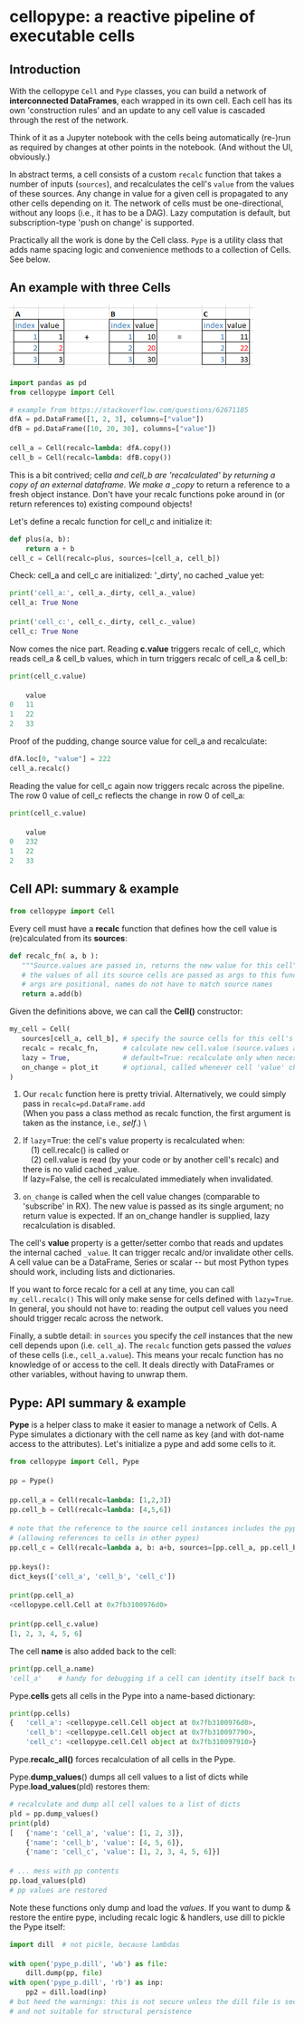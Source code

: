 # cellopype: a reactive pipeline of executable cells

## Introduction

With the cellopype `Cell` and `Pype` classes, you can build a network of **interconnected DataFrames**, each wrapped in its own cell. Each cell has its own 'construction rules' and an update to any cell value is cascaded through the rest of the network.

Think of it as a Jupyter notebook with the cells being automatically (re-)run as required by changes at other points in the notebook. (And without the UI, obviously.)

In abstract terms, a cell consists of a custom `recalc` function that takes a number of inputs (`sources`), and recalculates the cell's `value` from the values of these sources. Any change in value for a given cell is propagated to any other cells depending on it. The network of cells must be one-directional, without any loops (i.e., it has to be a DAG). Lazy computation is default, but subscription-type 'push on change' is supported.

Practically all the work is done by the Cell class. `Pype` is a utility class that adds name spacing logic and convenience methods to a collection of Cells. See below.

## An example with three Cells

![a+b=c](TcBWl.png)

```python
import pandas as pd
from cellopype import Cell
```

```python
# example from https://stackoverflow.com/questions/62671185
dfA = pd.DataFrame([1, 2, 3], columns=["value"])
dfB = pd.DataFrame([10, 20, 30], columns=["value"])

cell_a = Cell(recalc=lambda: dfA.copy())
cell_b = Cell(recalc=lambda: dfB.copy())
```

This is a bit contrived; cell*a and cell_b are 'recalculated' by returning a copy of an external dataframe. We make a \_copy* to return a reference to a fresh object instance. Don't have your recalc functions poke around in (or return references to) existing compound objects!

Let's define a recalc function for cell_c and initialize it:

```python
def plus(a, b):
    return a + b
cell_c = Cell(recalc=plus, sources=[cell_a, cell_b])
```

Check: cell_a and cell_c are initialized: '\_dirty', no cached \_value yet:

```python
print('cell_a:', cell_a._dirty, cell_a._value)
cell_a: True None

print('cell_c:', cell_c._dirty, cell_c._value)
cell_c: True None
```

Now comes the nice part. Reading **c.value** triggers recalc of cell_c, which reads cell_a & cell_b values, which in turn triggers recalc of cell_a & cell_b:

```python
print(cell_c.value)

    value
0   11
1   22
2   33
```

Proof of the pudding, change source value for cell_a and recalculate:

```python
dfA.loc[0, "value"] = 222
cell_a.recalc()
```

Reading the value for cell_c again now triggers recalc across the pipeline. \
The row 0 value of cell_c reflects the change in row 0 of cell_a:

```python
print(cell_c.value)

    value
0   232
1   22
2   33
```

## Cell API: summary & example

```python
from cellopype import Cell
```

Every cell must have a **recalc** function that defines how the cell value is (re)calculated from its **sources**:

```python
def recalc_fn( a, b ):
   """Source.values are passed in, returns the new value for this cell"""
   # the values of all its source cells are passed as args to this function
   # args are positional, names do not have to match source names
   return a.add(b)
```

Given the definitions above, we can call the **Cell()** constructor:

```python
my_cell = Cell(
   sources[cell_a, cell_b], # specify the source cells for this cell's recalc
   recalc = recalc_fn,      # calculate new cell.value (source.values as args) [1]
   lazy = True,             # default=True: recalculate only when necessary    [2]
   on_change = plot_it      # optional, called whenever cell 'value' changes   [3]
)
```

1. Our `recalc` function here is pretty trivial. Alternatively, we could simply pass in `recalc=pd.DataFrame.add` \
   (When you pass a class method as recalc function, the first argument is taken as the instance, i.e., _self_.) \

2. If `lazy`=True: the cell's value property is recalculated when: \
   &ensp;&ensp;(1) cell.recalc() is called or \
   &ensp;&ensp;(2) cell.value is read (by your code or by another cell's recalc) and there is no valid cached \_value.\
   If lazy=False, the cell is recalculated immediately when invalidated.

3. `on_change` is called when the cell value changes (comparable to 'subscribe' in RX). The new value is passed as its single argument; no return value is expected. If an on_change handler is supplied, lazy recalculation is disabled.

The cell's **value** property is a getter/setter combo that reads and updates the internal cached `_value`. It can trigger recalc and/or invalidate other cells. A cell value can be a DataFrame, Series or scalar -- but most Python types should work, including lists and dictionaries.

If you want to force recalc for a cell at any time, you can call `my_cell.recalc()` This will only make sense for cells defined with `lazy=True`. In general, you should not have to: reading the output cell values you need should trigger recalc across the network.

Finally, a subtle detail: in `sources` you specify the _cell_ instances that the new cell depends upon (i.e. `cell_a`). The `recalc` function gets passed the _values_ of these cells (i.e., `cell_a.value`). This means your recalc function has no knowledge of or access to the cell. It deals directly with DataFrames or other variables, without having to unwrap them.

## Pype: API summary & example

**Pype** is a helper class to make it easier to manage a network of Cells. A Pype simulates a dictionary with the cell name as key (and with
dot-name access to the attributes). Let's initialize a pype and add some cells to it.

```python
from cellopype import Cell, Pype

pp = Pype()

pp.cell_a = Cell(recalc=lambda: [1,2,3])
pp.cell_b = Cell(recalc=lambda: [4,5,6])

# note that the reference to the source cell instances includes the pype container:
# (allowing references to cells in other pypes)
pp.cell_c = Cell(recalc=lambda a, b: a+b, sources=[pp.cell_a, pp.cell_b])

pp.keys():
dict_keys(['cell_a', 'cell_b', 'cell_c'])

print(pp.cell_a)
<cellopype.cell.Cell at 0x7fb3100976d0>

print(pp.cell_c.value)
[1, 2, 3, 4, 5, 6]
```

The cell **name** is also added back to the cell:

```python
print(pp.cell_a.name)
'cell_a'    # handy for debugging if a cell can identity itself back to you
```

Pype.**cells** gets all cells in the Pype into a name-based dictionary:

```python
print(pp.cells)
{   'cell_a': <cellopype.cell.Cell object at 0x7fb3100976d0>,
    'cell_b': <cellopype.cell.Cell object at 0x7fb310097790>,
    'cell_c': <cellopype.cell.Cell object at 0x7fb310097910>}
```

Pype.**recalc_all()** forces recalculation of all cells in the Pype.

Pype.**dump_values**() dumps all cell values to a list of dicts while Pype.**load_values**(pld) restores them:

```python
# recalculate and dump all cell values to a list of dicts
pld = pp.dump_values()
print(pld)
[   {'name': 'cell_a', 'value': [1, 2, 3]},
    {'name': 'cell_b', 'value': [4, 5, 6]},
    {'name': 'cell_c', 'value': [1, 2, 3, 4, 5, 6]}]

# ... mess with pp contents
pp.load_values(pld)
# pp values are restored
```

Note these functions only dump and load the _values_. If you want to dump & restore the entire pype, including recalc logic & handlers, use dill to pickle the Pype itself:

```python
import dill  # not pickle, because lambdas

with open('pype_p.dill', 'wb') as file:
    dill.dump(pp, file)
with open('pype_p.dill', 'rb') as inp:
    pp2 = dill.load(inp)
# but heed the warnings: this is not secure unless the dill file is secured;
# and not suitable for structural persistence
```
